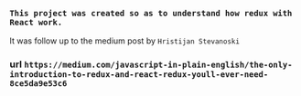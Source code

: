 ### `This project was created so as to understand how redux with React work.`

It was follow up to the medium post by `Hristijan Stevanoski`

### url `https://medium.com/javascript-in-plain-english/the-only-introduction-to-redux-and-react-redux-youll-ever-need-8ce5da9e53c6`



